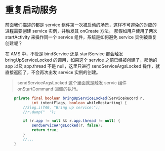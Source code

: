 # 重复启动服务

前面我们描述的都是 service 组件第一次被启动的场景，这样不可避免的对应的进程需要创建 service 实例，并触发其 onCreate 方法。
那假如用户使用了两次 startActivity 来操作同一个 service 组件，系统是如何避免 service 实例被重复创建呢？

在 AMS 中，不管是 bindService 还是 startService 都会触发 bringUpServiceLocked 的调用，如果这个 service 之前已经被创建了，那他的 app 以及 app.thread 不是 null，这里只进行 sendServiceArgsLocked 操作，就直接返回了，不会再次出发 service 实例的创建。

> sendServiceArgsLocked 这个里面就是触发 servic 组件 onStartCommand 回调的执行。


```java
    private final boolean bringUpServiceLocked(ServiceRecord r,
            int intentFlags, boolean whileRestarting) {
        //Slog.i(TAG, "Bring up service:");
        //r.dump("  ");

        if (r.app != null && r.app.thread != null) {
            sendServiceArgsLocked(r, false);
            return true;
        }
        //...
    }
```
